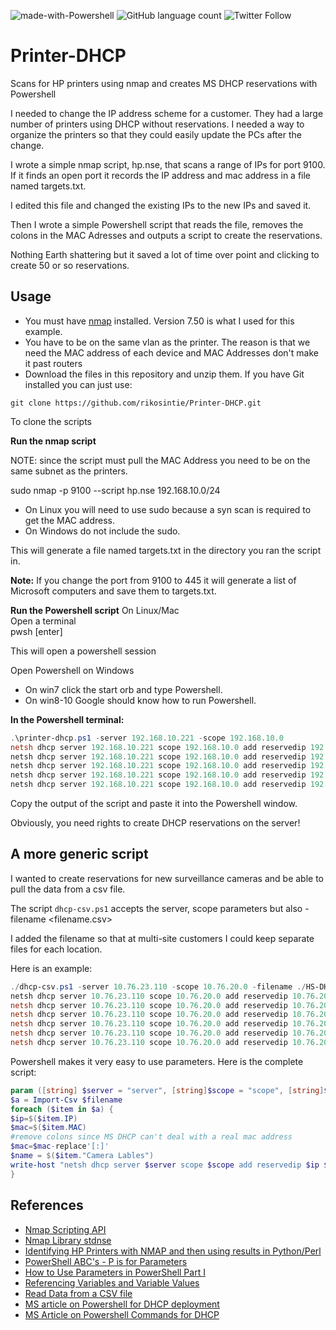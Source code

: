 ![made-with-Powershell](https://img.shields.io/badge/Made%20With-Powershell-Success)
![GitHub language count](https://img.shields.io/github/languages/count/rikosintie/nmap-python)
![Twitter Follow](https://img.shields.io/twitter/follow/rikosintie?style=social)


# Printer-DHCP
Scans for HP printers using nmap and creates MS DHCP reservations with Powershell

I needed to change the IP address scheme for a customer. They had a large number of printers using DHCP without reservations. I needed a way to organize the printers so that they could easily update the PCs after the change.

I wrote a simple nmap script, hp.nse, that scans a range of IPs for port 9100. If it finds an open port it records the IP address and mac address in a file named targets.txt.

I edited this file and changed the existing IPs to the new IPs and saved it.

Then I wrote a simple Powershell script that reads the file, removes the colons in the MAC Adresses and outputs a script to create the reservations.

Nothing Earth shattering but it saved a lot of time over point and clicking to create 50 or so reservations.


## Usage

* You must have [nmap](https://nmap.org/download.html) installed. Version 7.50 is what I used for this example.
* You have to be on the same vlan as the printer. The reason is that we need the MAC address of each device and MAC Addresses don't make it past routers
* Download the files in this repository and unzip them. If you have Git installed you can just use: 
```
git clone https://github.com/rikosintie/Printer-DHCP.git
```
To clone the scripts

**Run the nmap script**

NOTE: since the script must pull the MAC Address you need to be on the same subnet as the printers.

sudo nmap -p 9100 --script hp.nse 192.168.10.0/24

* On Linux you will need to use sudo because a syn scan is required to get the MAC address.
* On Windows do not include the sudo.

This will generate a file named targets.txt in the directory you ran the script in.

**Note:**
If you change the port from 9100 to 445 it will generate a list of Microsoft computers and save them to targets.txt.




**Run the Powershell script**
On Linux/Mac  
Open a terminal  
pwsh [enter]  

This will open a powershell session

Open Powershell on Windows
* On win7 click the start orb and type Powershell. 
* On win8-10 Google should know how to run Powershell.

**In the Powershell terminal:**

```powershell
.\printer-dhcp.ps1 -server 192.168.10.221 -scope 192.168.10.0
netsh dhcp server 192.168.10.221 scope 192.168.10.0 add reservedip 192.168.10.235  101f746341f5 
netsh dhcp server 192.168.10.221 scope 192.168.10.0 add reservedip 192.168.10.236  101f746341f6 
netsh dhcp server 192.168.10.221 scope 192.168.10.0 add reservedip 192.168.10.237  101f746341f7 
netsh dhcp server 192.168.10.221 scope 192.168.10.0 add reservedip 192.168.10.238  101f746341f8 
netsh dhcp server 192.168.10.221 scope 192.168.10.0 add reservedip 192.168.10.239  101f746341f9 
```

Copy the output of the script and paste it into the Powershell window.

Obviously, you need rights to create DHCP reservations on the server!

## A more generic script
I wanted to create reservations for new surveillance cameras and be able to pull the data from a csv file.  

The script `dhcp-csv.ps1` accepts the server, scope parameters but also -filename <filename.csv>  

I added the filename so that at multi-site customers I could keep separate files for each location.

Here is an example:  

```powershell
./dhcp-csv.ps1 -server 10.76.23.110 -scope 10.76.20.0 -filename ./HS-DHCP.csv
netsh dhcp server 10.76.23.110 scope 10.76.20.0 add reservedip 10.76.20.113 E0A7002E2C63 HS/MS-CAM 13
netsh dhcp server 10.76.23.110 scope 10.76.20.0 add reservedip 10.76.20.114 E0A7002377F9 HS/MS-CAM 14
netsh dhcp server 10.76.23.110 scope 10.76.20.0 add reservedip 10.76.20.115 E0A700237725 HS/MS-CAM 15
netsh dhcp server 10.76.23.110 scope 10.76.20.0 add reservedip 10.76.20.116 E0A7001D4E2F HS/MS-CAM 16
netsh dhcp server 10.76.23.110 scope 10.76.20.0 add reservedip 10.76.20.117 E0A7001D4E00 HS/MS-CAM 17
netsh dhcp server 10.76.23.110 scope 10.76.20.0 add reservedip 10.76.20.118 E0A7001D5CA5 HS/MS-CAM 18
```

Powershell makes it very easy to use parameters. Here is the complete script:  

```powershell
param ([string] $server = "server", [string]$scope = "scope", [string]$filename = "filename")
$a = Import-Csv $filename
foreach ($item in $a) {
$ip=$($item.IP)
$mac=$($item.MAC)
#remove colons since MS DHCP can't deal with a real mac address
$mac=$mac-replace'[:]'
$name = $($item."Camera Lables")
write-host "netsh dhcp server $server scope $scope add reservedip $ip $mac $name"
}
```

## References
* [Nmap Scripting API](https://nmap.org/book/nse-api.html)
* [Nmap Library stdnse](https://nmap.org/nsedoc/lib/stdnse.html#format_mac)
* [Identifying HP Printers with NMAP and then using results in Python/Perl](https://help.github.com/articles/basic-writing-and-formatting-syntax/)
* [PowerShell ABC's - P is for Parameters](https://devcentral.f5.com/articles/powershell-abcs-p-is-for-parameters)
* [How to Use Parameters in PowerShell Part I](https://www.red-gate.com/simple-talk/sysadmin/powershell/how-to-use-parameters-in-powershell/)
* [Referencing Variables and Variable Values](https://technet.microsoft.com/en-us/library/ee692790.aspx)
* [Read Data from a CSV file](https://stackoverflow.com/questions/46286784/read-data-from-csv-file-using-powershell-and-strore-each-line-data-in-an-array)
* [MS article on Powershell for DHCP deployment](https://docs.microsoft.com/en-us/windows-server/networking/technologies/dhcp/dhcp-deploy-wps#bkmk_dhcpwps)
* [MS Article on Powershell Commands for DHCP](https://techcommunity.microsoft.com/t5/itops-talk-blog/how-to-manage-dhcp-using-powershell/ba-p/744461)
